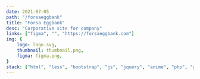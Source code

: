 ```yaml
---
date: 2021-07-05
path: "/forsaeggbank"
title: "Forsa Eggbank"
desc: "Corporative site for company"
links: ["figma", "", "https://forsaeggbank.com"] 
img: {
	logo: logo.svg,
	thumbnail: thumbnail.png,
	figma: figma.png,
}
stack: ["html", "less", "bootstrap", "js", "jquery", "anime", "php", "git"]
---
```


<!-- http://www.test10.3d.lviv.ua/ -->
